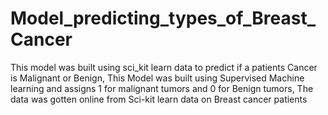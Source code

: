 # Model_predicting_types_of_Breast_Cancer
This model was built using sci_kit learn data to predict if a patients Cancer is Malignant or Benign, 
This Model was built using Supervised Machine learning and assigns 1 for malignant tumors and
0 for Benign tumors, 
The data was gotten online from Sci-kit learn data on Breast cancer patients
